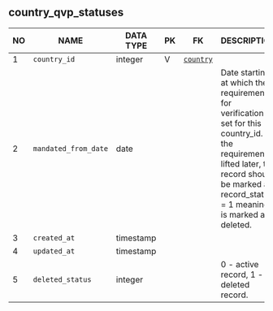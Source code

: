 country_qvp_statuses
----------------------------


NO | NAME | DATA TYPE | PK | FK | DESCRIPTION            
---|------|-----------|----|----|-------------
1|`country_id` | integer | V | [`country`](country.md) | 
2|`mandated_from_date` | date |  |  | Date starting at which the requirement for verification is set for this country_id. If the requirement is lifted later, the record should be marked as record_status = 1 meaning it is marked as deleted.
3|`created_at` | timestamp |  |  | 
4|`updated_at` | timestamp |  |  | 
5|`deleted_status` | integer |  |  | 0 - active record, 1 - deleted record.
